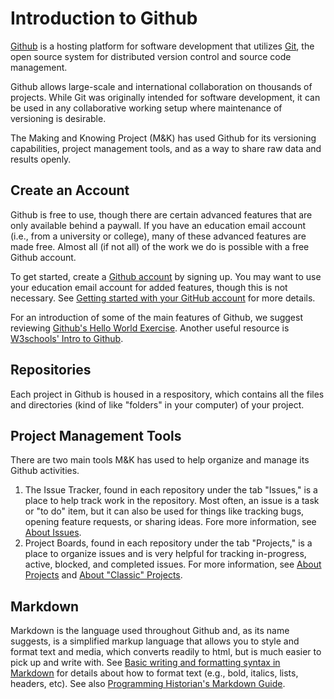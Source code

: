 # Introduction to Github

[Github](https://github.com/) is a hosting platform for software development that utilizes [Git](https://git-scm.com/), the open source system for distributed version control and source code management.

Github allows large-scale and international collaboration on thousands of projects. While Git was originally intended for software development, it can be used in any collaborative working setup where maintenance of versioning is desirable.

The Making and Knowing Project (M&K) has used Github for its versioning capabilities, project management tools, and as a way to share raw data and results openly. 

## Create an Account

Github is free to use, though there are certain advanced features that are only available behind a paywall. If you have an education email account (i.e., from a university or college), many of these advanced features are made free. Almost all (if not all) of the work we do is possible with a free Github account. 

To get started, create a [Github account](https://github.com/) by signing up. You may want to use your education email account for added features, though this is not necessary. See [Getting started with your GitHub account](https://docs.github.com/en/get-started/onboarding/getting-started-with-your-github-account) for more details.

For an introduction of some of the main features of Github, we suggest reviewing [Github's Hello World Exercise](https://docs.github.com/en/get-started/quickstart/hello-world). Another useful resource is [W3schools' Intro to Github](https://www.w3schools.com/git/git_intro.asp?remote=github).

## Repositories

Each project in Github is housed in a respository, which contains all the files and directories (kind of like "folders" in your computer) of your project. 

## Project Management Tools

There are two main tools M&K has used to help organize and manage its Github activities.

1. The Issue Tracker, found in each repository under the tab "Issues," is a place to help track work in the repository. Most often, an issue is a task or "to do" item, but it can also be used for things like tracking bugs, opening feature requests, or sharing ideas. Fore more information, see [About Issues](https://docs.github.com/en/issues/tracking-your-work-with-issues/about-issues).
2. Project Boards, found in each repository under the tab "Projects," is a place to organize issues and is very helpful for tracking in-progress, active, blocked, and completed issues. For more information, see [About Projects](https://docs.github.com/en/issues/planning-and-tracking-with-projects/learning-about-projects/about-projects) and [About "Classic" Projects](https://docs.github.com/en/issues/organizing-your-work-with-project-boards/managing-project-boards/about-project-boards).

## Markdown

Markdown is the language used throughout Github and, as its name suggests, is a simplified markup language that allows you to style and format text and media, which converts readily to html, but is much easier to pick up and write with. See [Basic writing and formatting syntax in Markdown](https://docs.github.com/en/get-started/writing-on-github/getting-started-with-writing-and-formatting-on-github/basic-writing-and-formatting-syntax) for details about how to format text (e.g., bold, italics, lists, headers, etc). See also [Programming Historian's Markdown Guide](https://programminghistorian.org/en/lessons/getting-started-with-markdown).
